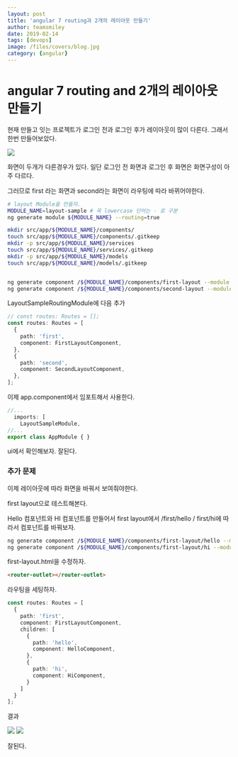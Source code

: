 ```yaml
---
layout: post
title: 'angular 7 routing과 2개의 레이아웃 만들기' 
author: teamsmiley
date: 2019-02-14
tags: [devops]
image: /files/covers/blog.jpg
category: {angular}
---
```


# angular 7 routing and 2개의 레이아웃 만들기

현재 만들고 잇는 프로젝트가 로그인 전과 로그인 후가 레이아웃이 많이 다른다. 그래서 한번 만들어보았다. 


![]({{site_baseurl}}/assets/images/2019-02-15-16-51-35.png)

화면이 두개가 다른경우가 있다. 일단 로그인 전 화면과 로그인 후 화면은 화면구성이 아주 다르다.

그러므로 first 라는 화면과 second라는 화면이 라우팅에 따라 바뀌어야한다. 

```bash
# layout Module을 만들자. 
MODULE_NAME=layout-sample # 꼭 lowercase 단어는 - 로 구분
ng generate module ${MODULE_NAME} --routing=true

mkdir src/app/${MODULE_NAME}/components/
touch src/app/${MODULE_NAME}/components/.gitkeep
mkdir -p src/app/${MODULE_NAME}/services
touch src/app/${MODULE_NAME}/services/.gitkeep
mkdir -p src/app/${MODULE_NAME}/models
touch src/app/${MODULE_NAME}/models/.gitkeep


ng generate component /${MODULE_NAME}/components/first-layout --module ${MODULE_NAME} 
ng generate component /${MODULE_NAME}/components/second-layout --module ${MODULE_NAME} 

```


LayoutSampleRoutingModule에 다음 추가 
```ts
// const routes: Routes = []; 
const routes: Routes = [
  {
    path: 'first',
    component: FirstLayoutComponent,
  },
  {
    path: 'second',
    component: SecondLayoutComponent,
  },
];
```

이제 app.component에서 임포트해서 사용한다.

```ts
//...
  imports: [
    LayoutSampleModule,
//...    
export class AppModule { }
```

ui에서 확인해보자. 잘된다. 

### 추가 문제 

이제 레이아웃에 따라 화면을 바꿔서 보여줘야한다. 

first layout으로 테스트해본다.

Hello 컴포넌트와 HI 컴포넌트를 만들어서 first layout에서 /first/hello / first/hi에 따라서 컴포넌트를 바꿔보자.

```bash
ng generate component /${MODULE_NAME}/components/first-layout/hello --module ${MODULE_NAME} 
ng generate component /${MODULE_NAME}/components/first-layout/hi --module ${MODULE_NAME}
```

first-layout.html을 수정하자.
```html
<router-outlet></router-outlet>
```

라우팅을 세팅하자.

```ts
const routes: Routes = [
  {
    path: 'first',
    component: FirstLayoutComponent,
    children: [
      {
        path: 'hello',
        component: HelloComponent,
      },
      {
        path: 'hi',
        component: HiComponent,
      }
    ]
  }
];
```

결과

![]({{site_baseurl}}/assets/images/2019-02-15-16-49-51.png) 
![]({{site_baseurl}}/assets/images/2019-02-15-16-50-17.png)

잘된다.





